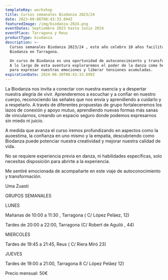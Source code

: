 ```yaml
---
templateKey: workshop
title: Cursos semanales Biodanza 2023/24
date: 2023-09-06T08:43:33.894Z
featuredImage: /img/biodanza-2024.png
eventDates: Septiembre 2023 hasta Junio 2024
eventPlace: Tarragona y Reus
productType: biodanza
description: >-
  Cursos semanales Biodanza 2023/24 , este año celebro 10 años facilitando
  Biodanza en Tarragona.

  Un curso de Biodanza es una oportunidad de autoconocimiento y transformación.
  A lo largo de esta aventura exploraremos el poder de la danza como herramienta
  para expresar nuestras emociones y liberar tensiones acumuladas.
expirationDate: 2024-06-30T08:43:33.899Z
---
```

La Biodanza nos invita a conectar con nuestra esencia y a despertar nuestra alegría de vivir. Aprenderemos a escuchar y a confiar en nuestro cuerpo, reconociendo las señales que nos envía y aprendiendo a cuidarlo y a respetarlo. A través de diferentes propuestas de grupo fortaleceremos los lazos de conexión y apoyo mutuo, aprendiendo nuevas formas más sanas de vincularnos, creando un espacio seguro donde podemos expresarnos sin miedo ni juicio.

A medida que avanza el curso iremos profundizando en aspectos como la auoestima, la confianza en uno mismo y la empatía, descubriendo como Biodanza puede potenciar nuestra creatividad y mejorar nuestra calidad de vida.

No se requiere experiencia previa en danza, ni habilidades específicas, solo necesitas disposición para abrirte a la experiencia.

Me sentiré emocionada de acompañarte en este viaje de autoconocimiento y transformación.

Uma Zuasti

GRUPOS SEMANALES

LUNES

Mañanas de 10:00 a 11:30 , Tarragona ( C/ López Peláez, 12)

Tardes de 20:00 a 22:00, Tarragona (C/ Robert de Aguiló , 44)

MIERCOLES

Tardes de 19:45 a 21:45, Reus ( C/ Riera Miró 23)

JUEVES

Tardes de 19:00 a 21:00, Tarragona 8 C/ López Peláez 12)

Precio mensual: 50€
